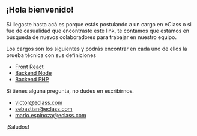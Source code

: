 ## ¡Hola bienvenido!

Si llegaste hasta acá es porque estás postulando a un cargo en eClass o si fue de casualidad que encontraste este link, te contamos que estamos en búsqueda de nuevos colaboradores para trabajar en nuestro equipo.

Los cargos son los siguientes y podrás encontrar en cada uno de ellos la prueba técnica con sus definiciones

- [Front React](/FrontReact.md)
- [Backend Node](/BackendNode.md)
- [Backend PHP](/BackendPHP.md)

Si tienes alguna pregunta, no dudes en escribirnos.

- victor@eclass.com
- sebastian@eclass.com
- mario.espinoza@eclass.com

¡Saludos!
